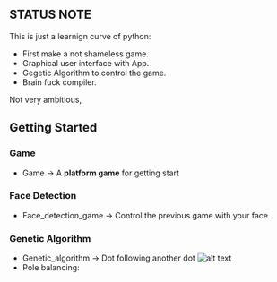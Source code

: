 ## STATUS NOTE ##

This is just a learnign curve of python:

 - First make a not shameless game.
 - Graphical user interface with App.
 - Gegetic Algorithm to control the game.
 - Brain fuck compiler.

Not very ambitious, 

## Getting Started ##
### Game
- Game -> A **platform game** for getting start

### Face Detection
- Face_detection_game -> Control the previous game with your face
### Genetic Algorithm
- Genetic_algorithm -> Dot following another dot
![alt text](https://github.com/RarceD/procrasting_py/blob/master/genetic_algorithm/dot_follower/dot_game_genetic.PNG "YAS")
- Pole balancing:

